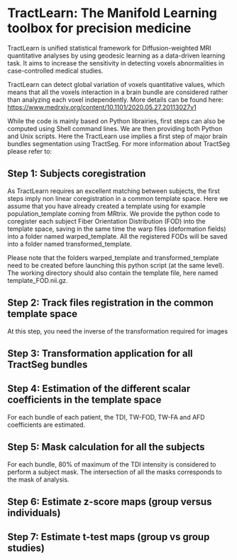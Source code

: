 # TractLearn: The Manifold Learning toolbox for precision medicine

TractLearn is unified statistical framework for Diffusion-weighted MRI quantitative analyses by using geodesic learning as a data-driven learning task. It aims to increase the sensitivity in detecting voxels abnormalities in case-controlled medical studies. 

TractLearn can detect global variation of voxels quantitative values, which means that all the voxels interaction in a brain bundle are considered rather than analyzing each voxel independently. More details can be found here: https://www.medrxiv.org/content/10.1101/2020.05.27.20113027v1

While the code is mainly based on Python librairies, first steps can also be computed using Shell command lines. We are then providing both Python and Unix scripts.
Here the TractLearn use implies a first step of major brain bundles segmentation using TractSeg. For more information about TractSeg please refer to:

## Step 1: Subjects coregistration

As TractLearn requires an excellent matching between subjects, the first steps imply non linear coregistration in a common template space. 
Here we assume that you have already created a template using for example population_template coming from MRtrix.
We provide the python code to coregister each subject Fiber Orientation Distribution (FOD) into the template space, saving in the same time the warp files (deformation fields) into a folder named warped_template. All the registered FODs will be saved into a folder named transformed_template.

Please note that the folders warped_template and transformed_template need to be created before launching this python script (at the same level). The working directory should also contain the template file, here named template_FOD.nii.gz.

## Step 2: Track files registration in the common template space

At this step, you need the inverse of the transformation required for images 

## Step 3: Transformation application for all TractSeg bundles

## Step 4: Estimation of the different scalar coefficients in the template space

For each bundle of each patient, the TDI, TW-FOD, TW-FA and AFD coefficients are estimated.

## Step 5: Mask calculation for all the subjects

For each bundle, 80% of maximum of the TDI intensity is considered to perform a subject mask. 
The intersection of all the masks corresponds to the mask of analysis.

## Step 6: Estimate z-score maps (group versus individuals)

## Step 7: Estimate t-test maps (group vs group studies)
